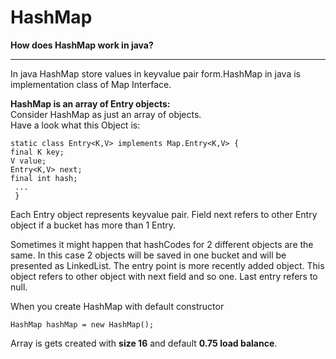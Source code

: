 # HashMap

<b>How does HashMap work in java?</b>

----------------------------------------------------------------------------------------------------------------
In java HashMap store values in keyvalue pair form.HashMap in java is implementation class of Map Interface.<br>

<b>HashMap is an array of Entry objects:</b><br>
Consider HashMap as just an array of objects.<br>
Have a look what this Object is:<br>

    static class Entry<K,V> implements Map.Entry<K,V> {
    final K key;
    V value;
    Entry<K,V> next;
    final int hash;
     ...
     }
Each Entry object represents keyvalue pair. Field next refers to other Entry object if a bucket has more than 1 Entry.<br>
<p>Sometimes it might happen that hashCodes for 2 different objects are the same. In this case 2 objects will be saved in one
bucket and will be presented as LinkedList. The entry point is more recently added object. This object refers to other object with
next field and so one. Last entry refers to null.</p>

When you create HashMap with default constructor

    HashMap hashMap = new HashMap();

Array is gets created with <b>size 16</b> and default <b>0.75 load balance</b>.<br>

